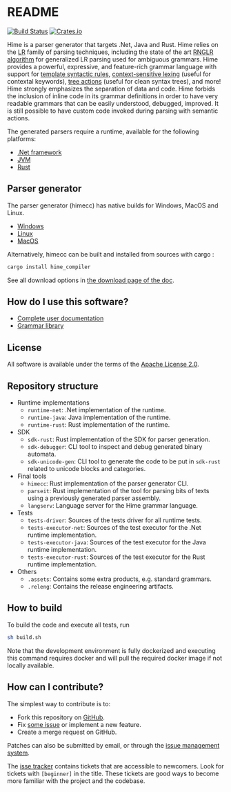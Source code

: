 # README #

[![Build Status](https://dev.azure.com/cenotelie/cenotelie/_apis/build/status%2Fcenotelie.hime?branchName=master)](https://dev.azure.com/cenotelie/cenotelie/_build/latest?definitionId=6&branchName=master)
[![Crates.io](https://img.shields.io/crates/v/hime_redist.svg)](https://crates.io/crates/hime_redist)

Hime is a parser generator that targets .Net, Java and Rust.
Hime relies on the [LR](https://en.wikipedia.org/wiki/LR_parser)
family of parsing techniques, including the state of the art
[RNGLR algorithm]((http://portal.acm.org/citation.cfm?id=1146809.1146810&coll=DL&dl=GUIDE&CFID=9339017&CFTOKEN=49072692)) for generalized LR parsing used for
ambiguous grammars. Hime provides a powerful, expressive,
and feature-rich grammar language with support for
[template syntactic rules](http://cenotelie.fr/projects/hime/referenceLangTemplates),
[context-sensitive lexing](http://cenotelie.fr/projects/hime/referenceLangContextSensitive)
(useful for contextal keywords),
[tree actions](http://cenotelie.fr//projects/hime/referenceLangTreeActions)
(useful for clean syntax trees), and more!
Hime strongly emphasizes the separation of data and code. Hime forbids the inclusion of inline code in its grammar definitions in order to have very readable grammars that can be easily understood, debugged, improved. It is still possible to have custom code invoked during parsing with semantic actions.

The generated parsers require a runtime, available for the following platforms:

* [.Net framework](https://www.nuget.org/packages/Hime.Redist/)
* [JVM](https://central.sonatype.com/artifact/fr.cenotelie.hime/hime-redist)
* [Rust](https://crates.io/crates/hime_redist)

## Parser generator ##

The parser generator (himecc) has native builds for Windows, MacOS and Linux.

* [Windows](https://cenotelie.s3.fr-par.scw.cloud/hime/stable/windows/himecc.exe)
* [Linux](https://cenotelie.s3.fr-par.scw.cloud/hime/stable/linux-musl/himecc)
* [MacOS](https://cenotelie.s3.fr-par.scw.cloud/hime/stable/macos/himecc)

Alternatively, himecc can be built and installed from sources with cargo :

```bash
cargo install hime_compiler
```

See all download options in [the download page of the doc](https://cenotelie.fr/projects/hime/download).

## How do I use this software? ##

* [Complete user documentation](https://cenotelie.fr/projects/hime)
* [Grammar library](https://github.com/cenotelie/hime-grams)

## License ##

All software is available under the terms of the [Apache License 2.0](https://www.apache.org/licenses/LICENSE-2.0).

## Repository structure ##

* Runtime implementations
  * `runtime-net`: .Net implementation of the runtime.
  * `runtime-java`: Java implementation of the runtime.
  * `runtime-rust`: Rust implementation of the runtime.
* SDK
  * `sdk-rust`: Rust implementation of the SDK for parser generation.
  * `sdk-debugger`: CLI tool to inspect and debug generated binary automata.
  * `sdk-unicode-gen`: CLI tool to generate the code to be put in `sdk-rust` related to unicode blocks and categories.
* Final tools
  * `himecc`: Rust implementation of the parser generator CLI.
  * `parseit`: Rust implementation of the tool for parsing bits of texts using a previously generated parser assembly.
  * `langserv`: Language server for the Hime grammar language.
* Tests
  * `tests-driver`: Sources of the tests driver for all runtime tests.
  * `tests-executor-net`: Sources of the test executor for the .Net runtime implementation.
  * `tests-executor-java`: Sources of the test executor for the Java runtime implementation.
  * `tests-executor-rust`: Sources of the test executor for the Rust runtime implementation.
* Others
  * `.assets`: Contains some extra products, e.g. standard grammars.
  * `.releng`: Contains the release engineering artifacts.

## How to build ##

To build the code and execute all tests, run

```bash
sh build.sh
```

Note that the development environment is fully dockerized and executing this command requires docker and will pull the required docker image if not locally available.

## How can I contribute? ##

The simplest way to contribute is to:

* Fork this repository on [GitHub](https://github.com/cenotelie/hime).
* Fix [some issue](https://github.com/cenotelie/hime/issues?status=new&status=open) or implement a new feature.
* Create a merge request on GitHub.

Patches can also be submitted by email, or through the [issue management system](https://github.com/cenotelie/hime/issues).

The [isse tracker](https://github.com/cenotelie/hime/issues) contains tickets that are accessible to newcomers. Look for tickets with `[beginner]` in the title. These tickets are good ways to become more familiar with the project and the codebase.
